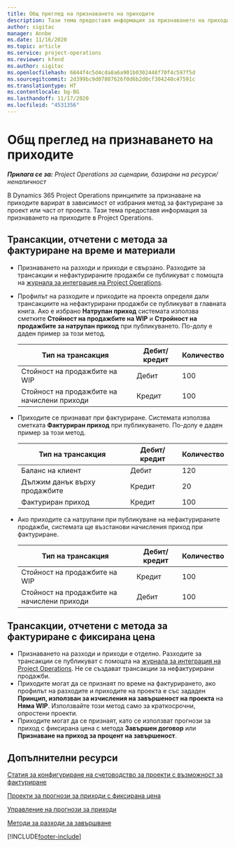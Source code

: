 ```yaml
---
title: Общ преглед на признаването на приходите
description: Тази тема предоставя информация за признаването на приходите в Project Operations.
author: sigitac
manager: Annbe
ms.date: 11/16/2020
ms.topic: article
ms.service: project-operations
ms.reviewer: kfend
ms.author: sigitac
ms.openlocfilehash: 6844f4c5d4cda8a6a901b0302448f70f4c597f5d
ms.sourcegitcommit: 2d399bc9d07807626f0d6b2d0cf304240c47591c
ms.translationtype: HT
ms.contentlocale: bg-BG
ms.lasthandoff: 11/17/2020
ms.locfileid: "4531356"
---
```

# <a name="revenue-recognition-overview"></a>Общ преглед на признаването на приходите

_**Прилага се за:** Project Operations за сценарии, базирани на ресурси/неналичност_

В Dynamics 365 Project Operations принципите за признаване на приходите варират в зависимост от избрания метод за фактуриране за проект или част от проекта. Тази тема предоставя информация за признаването на приходите в Project Operations.

## <a name="transactions-accounted-using-time-and-material-billing-method"></a>Трансакции, отчетени с метода за фактуриране на време и материали

- Признаването на разходи и приходи е свързано. Разходите за трансакции и нефактурираните продажби се публикуват с помощта на [журнала за интеграция на Project Operations](../project-accounting/project-operations-integration-journal.md).
- Профилът на разходите и приходите на проекта определя дали трансакциите на нефактурирани продажби се публикуват в главната книга. Ако е избрано **Натрупан приход** системата използва сметките **Стойност на продажбите на WIP** и **Стройност на продажбите за натрупан приход** при публикуването. По-долу е даден пример за този метод.  

  | Тип на трансакция | Дебит/кредит | Количество |
  | --- | --- | --- |
  | Стойност на продажбите на WIP | Дебит | 100 |
  | Стойност на продажбите на начислени приходи | Кредит | 100 |

- Приходите се признават при фактуриране. Системата използва сметката **Фактуриран приход** при публикуването. По-долу е даден пример за този метод.  

  | Тип на трансакция | Дебит/кредит | Количество |
  | --- | --- | --- |
  | Баланс на клиент | Дебит | 120 |
  | Дължим данък върху продажбите | Кредит | 20 |
  | Фактуриран приход | Кредит | 100 |

- Ако приходите са натрупани при публикуване на нефактурираните продажби, системата ще възстанови начисления приход при фактуриране.

  | Тип на трансакция | Дебит/кредит | Количество |
  | --- | --- | --- |
  | Стойност на продажбите на WIP | Кредит | 100 |
  | Стойност на продажбите на начислени приходи | Дебит | 100 |

## <a name="transactions-accounted-using-the-fixed-price-billing-method"></a>Трансакции, отчетени с метода за фактуриране с фиксирана цена

- Признаването на разходи и приходи е отделно. Разходите за трансакции се публикуват с помощта на [журнала за интеграция на Project Operations](../project-accounting/project-operations-integration-journal.md). Не се създават трансакции за нефактурирани продажби.
- Приходите могат да се признаят по време на фактурирането, ако профилът на разходите и приходите на проекта е със зададен **Принцип, използван за изчисления на завършеност на проекта** на **Няма WIP**. Използвайте този метод само за краткосрочни, опростени проекти.
- Приходите могат да се признаят, като се използват прогнози за приход с фиксирана цена с метода **Завършен договор** или **Признаване на приход за процент на завършеност**.

## <a name="additional-resources"></a>Допълнителни ресурси
[Статия за конфигуриране на счетоводство за проекти с възможност за фактуриране](../project-accounting/configure-accounting-billable-projects.md)

[Проекти за прогнози за приходи с фиксирана цена](rev-rec-percentage-completion-method.md)

[Управление на прогнози за приходи](rev-rec-completed-contract-method.md)

[Методи за разходи за завършване](cost-complete-methods.md)


[!INCLUDE[footer-include](../includes/footer-banner.md)]